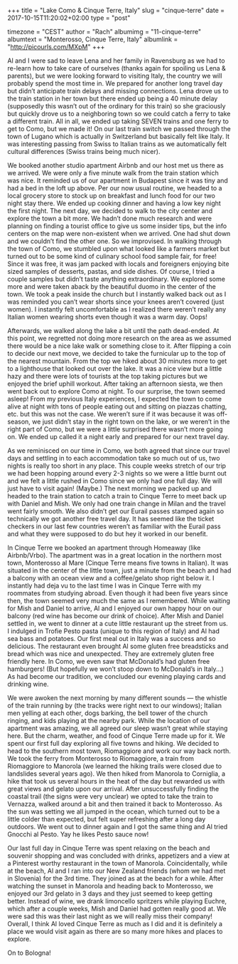 +++
title = "Lake Como & Cinque Terre, Italy"
slug = "cinque-terre"
date = 2017-10-15T11:20:02+02:00
type = "post"

timezone = "CEST"
author = "Rach"
albumimg = "11-cinque-terre"
albumtext = "Monterosso, Cinque Terre, Italy"
albumlink = "http://picourls.com/MXpM"
+++

Al and I were sad to leave Lena and her family in Ravensburg as we had to re-learn how to take care of ourselves (thanks again for spoiling us Lena & parents), but we were looking forward to visiting Italy, the country we will probably spend the most time in. We prepared for another long travel day but didn’t anticipate train delays and missing connections. Lena drove us to the train station in her town but there ended up being a 40 minute delay (supposedly this wasn’t out of the ordinary for this train) so she graciously but quickly drove us to a neighboring town so we could catch a ferry to take a different train. All in all, we ended up taking SEVEN trains and one ferry to get to Como, but we made it! On our last train switch we passed through the town of Lugano which is actually in Switzerland but basically felt like Italy. It was interesting passing from Swiss to Italian trains as we automatically felt cultural differences (Swiss trains being much nicer).

 We booked another studio apartment Airbnb and our host met us there as we arrived. We were only a five minute walk from the train station which was nice. It reminded us of our apartment in Budapest since it was tiny and had a bed in the loft up above. Per our now usual routine, we headed to a local grocery store to stock up on breakfast and lunch food for our two night stay there. We ended up cooking dinner and having a low key night the first night. The next day, we decided to walk to the city center and explore the town a bit more. We hadn’t done much research and were planning on finding a tourist office to give us some insider tips, but the info centers on the map were non-existent when we arrived. One had shut down and we couldn’t find the other one. So we improvised. In walking through the town of Como, we stumbled upon what looked like a farmers market but turned out to be some kind of culinary school food sample fair, for free! Since it was free, it was jam packed with locals and foreigners enjoying bite sized samples of desserts, pastas, and side dishes. Of course, I tried a couple samples but didn’t taste anything extraordinary. We explored some more and were taken aback by the beautiful duomo in the center of the town. We took a peak inside the church but I instantly walked back out as I was reminded you can’t wear shorts since your knees aren’t covered (just women). I instantly felt uncomfortable as I realized there weren’t really any Italian women wearing shorts even though it was a warm day. Oops!

Afterwards, we walked along the lake a bit until the path dead-ended. At this point, we regretted not doing more research on the area as we assumed there would be a nice lake walk or something close to it. After flipping a coin to decide our next move, we decided to take the furnicular up to the top of the nearest mountain. From the top we hiked about 30 minutes more to get to a lighthouse that looked out over the lake. It was a nice view but a little hazy and there were lots of tourists at the top taking pictures but we enjoyed the brief uphill workout. After taking an afternoon siesta, we then went back out to explore Como at night. To our surprise, the town seemed asleep! From my previous Italy experiences, I expected the town to come alive at night with tons of people eating out and sitting on piazzas chatting, etc. but this was not the case. We weren’t sure if it was because it was off-season, we just didn’t stay in the right town on the lake, or we weren’t in the right part of Como, but we were a little surprised there wasn’t more going on. We ended up called it a night early and prepared for our next travel day.

As we reminisced on our time in Como, we both agreed that since our travel days and settling in to each accommodation take so much out of us, two nights is really too short in any place. This couple weeks stretch of our trip we had been hopping around every 2-3 nights so we were a little burnt out and we felt a little rushed in Como since we only had one full day. We will just have to visit again! (Maybe.) The next morning we packed up and headed to the train station to catch a train to Cinque Terre to meet back up with Daniel and Mish. We only had one train change in Milan and the travel went fairly smooth. We also didn’t get our Eurail passes stamped again so technically we got another free travel day. It has seemed like the ticket checkers in our last few countries weren’t as familiar with the Eurail pass and what they were supposed to do but hey it worked in our benefit.

In Cinque Terre we booked an apartment through Homeaway (like Airbnb/Vrbo). The apartment was in a great location in the northern most town, Monterosso al Mare (Cinque Terre means five towns in Italian). It was situated in the center of the little town, just a minute from the beach and had a balcony with an ocean view and a coffee/gelato shop right below it. I instantly had deja vu to the last time I was in Cinque Terre with my roommates from studying abroad. Even though it had been five years since then, the town seemed very much the same as I remembered. While waiting for Mish and Daniel to arrive, Al and I enjoyed our own happy hour on our balcony (red wine has become our drink of choice). After Mish and Daniel settled in, we went to dinner at a cute little restaurant up the street from us. I indulged in Trofie Pesto pasta (unique to this region of Italy) and Al had sea bass and potatoes. Our first meal out in Italy was a success and so delicious. The restaurant even brought Al some gluten free breadsticks and bread which was nice and unexpected. They are extremely gluten free friendly here. In Como, we even saw that McDonald’s had gluten free hamburgers! (But hopefully we won’t stoop down to McDonald’s in Italy...) As had become our tradition, we concluded our evening playing cards and drinking wine.

We were awoken the next morning by many different sounds — the whistle of the train running by (the tracks were right next to our windows); Italian men yelling at each other, dogs barking, the bell tower of the church ringing, and kids playing at the nearby park. While the location of our apartment was amazing, we all agreed our sleep wasn’t great while staying here. But the charm, weather, and food of Cinque Terre made up for it. We spent our first full day exploring all five towns and hiking. We decided to head to the southern most town, Riomaggiore and work our way back north. We took the ferry from Monterosso to Riomaggiore, a train from Riomaggiore to Manorola (we learned the hiking trails were closed due to landslides several years ago). We then hiked from Manorola to Corniglia, a hike that took us several hours in the heat of the day but rewarded us with great views and gelato upon our arrival. After unsuccessfully finding the coastal trail (the signs were very unclear) we opted to take the train to Vernazza, walked around a bit and then trained it back to Monterosso. As the sun was setting we all jumped in the ocean, which turned out to be a little colder than expected, but felt super refreshing after a long day outdoors. We went out to dinner again and I got the same thing and Al tried Gnocchi al Pesto. Yay he likes Pesto sauce now!

Our last full day in Cinque Terre was spent relaxing on the beach and souvenir shopping and was concluded with drinks, appetizers and a view at a Pinterest worthy restaurant in the town of Manorola. Coincidentally, while at the beach, Al and I ran into our New Zealand friends (whom we had met in Slovenia) for the 3rd time. They joined as at the beach for a while. After watching the sunset in Manorola and heading back to Monterosso, we enjoyed our 3rd gelato in 3 days and they just seemed to keep getting better. Instead of wine, we drank limoncello spritzers while playing Euchre, which after a couple weeks, Mish and Daniel had gotten really good at. We were sad this was their last night as we will really miss their company! Overall, I think Al loved Cinque Terre as much as I did and it is definitely a place we would visit again as there are so many more hikes and places to explore.

On to Bologna!
